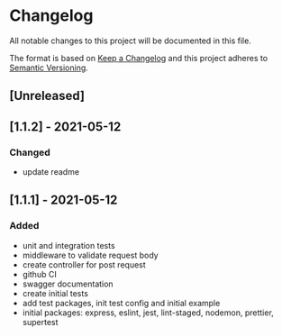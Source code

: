 # Changelog

All notable changes to this project will be documented in this file.

The format is based on [Keep a Changelog](http://keepachangelog.com/en/1.0.0/)
and this project adheres to [Semantic Versioning](http://semver.org/spec/v2.0.0.html).

## [Unreleased]

## [1.1.2] - 2021-05-12

### Changed

-   update readme

## [1.1.1] - 2021-05-12

### Added

-   unit and integration tests
-   middleware to validate request body
-   create controller for post request
-   github CI
-   swagger documentation
-   create initial tests
-   add test packages, init test config and initial example
-   initial packages: express, eslint, jest, lint-staged, nodemon, prettier, supertest
